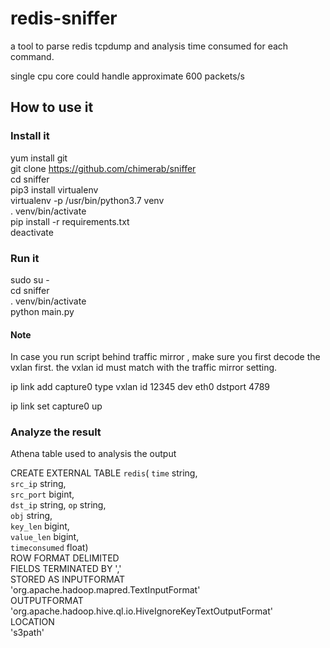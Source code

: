 # redis-sniffer
a tool to parse redis tcpdump and analysis time consumed for each command.

single cpu core could handle approximate 600 packets/s 

## How to use it 

### Install it 

yum install git  
git clone https://github.com/chimerab/sniffer  
cd sniffer  
pip3 install virtualenv  
virtualenv -p /usr/bin/python3.7 venv  
. venv/bin/activate  
pip install -r requirements.txt  
deactivate 
### Run it  
sudo su -  
cd sniffer  
. venv/bin/activate  
python main.py  
#### Note

In case you run script behind traffic mirror , make sure you first decode the vxlan first. the vxlan id must match with the traffic mirror setting.

ip link add capture0 type vxlan id 12345 dev eth0 dstport 4789 

ip link set capture0 up

### Analyze the result

Athena table used to analysis the output 

CREATE EXTERNAL TABLE `redis`( 
  `time` string,  
  `src_ip` string,  
  `src_port` bigint,  
  `dst_ip` string, 
  `op` string,  
  `obj` string,  
  `key_len` bigint,  
  `value_len` bigint,  
  `timeconsumed` float)  
ROW FORMAT DELIMITED  
  FIELDS TERMINATED BY ','  
STORED AS INPUTFORMAT  
  'org.apache.hadoop.mapred.TextInputFormat'  
OUTPUTFORMAT  
  'org.apache.hadoop.hive.ql.io.HiveIgnoreKeyTextOutputFormat'  
LOCATION  
  's3path'  

